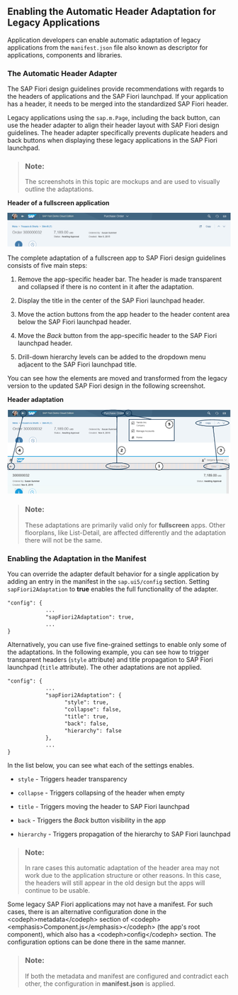 <!-- loio0635156f3950494885ca314a13e15e29 -->

## Enabling the Automatic Header Adaptation for Legacy Applications

Application developers can enable automatic adaptation of legacy applications from the `manifest.json` file also known as descriptor for applications, components and libraries.



### The Automatic Header Adapter

The SAP Fiori design guidelines provide recommendations with regards to the headers of applications and the SAP Fiori launchpad. If your application has a header, it needs to be merged into the standardized SAP Fiori header.

Legacy applications using the `sap.m.Page`, including the back button, can use the header adapter to align their header layout with SAP Fiori design guidelines. The header adapter specifically prevents duplicate headers and back buttons when displaying these legacy applications in the SAP Fiori launchpad.

> ### Note:  
> The screenshots in this topic are mockups and are used to visually outline the adaptations.

  
  
**Header of a fullscreen application**

![](images/loiod78b4f43624842a894908bbcf9c8dd20_HiRes.png "Header of a fullscreen application")

The complete adaptation of a fullscreen app to SAP Fiori design guidelines consists of five main steps:

1.  Remove the app-specific header bar. The header is made transparent and collapsed if there is no content in it after the adaptation.

2.  Display the title in the center of the SAP Fiori launchpad header.

3.  Move the action buttons from the app header to the header content area below the SAP Fiori launchpad header.

4.  Move the *Back* button from the app-specific header to the SAP Fiori launchpad header.

5.  Drill-down hierarchy levels can be added to the dropdown menu adjacent to the SAP Fiori launchpad title.


You can see how the elements are moved and transformed from the legacy version to the updated SAP Fiori design in the following screenshot.

  
  
**Header adaptation**

![](images/loiofba5d251f36145f285963be29070219a_HiRes.png "Header adaptation")

> ### Note:  
> These adaptations are primarily valid only for **fullscreen** apps. Other floorplans, like List-Detail, are affected differently and the adaptation there will not be the same.



### Enabling the Adaptation in the Manifest

You can override the adapter default behavior for a single application by adding an entry in the manifest in the `sap.ui5/config` section. Setting `sapFiori2Adaptation` to **true** enables the full functionality of the adapter.

```
"config": {
            ...
            "sapFiori2Adaptation": true,
            ...
}

```

Alternatively, you can use five fine-grained settings to enable only some of the adaptations. In the following example, you can see how to trigger transparent headers \(`style` attribute\) and title propagation to SAP Fiori launchpad \(`title` attribute\). The other adaptations are not applied.

```
"config": {
            ...
            "sapFiori2Adaptation": {
                  "style": true,       
                  "collapse": false,   
                  "title": true,       
                  "back": false,       
                  "hierarchy": false   
            },
            ...
}

```

In the list below, you can see what each of the settings enables.

-   `style` - Triggers header transparency

-   `collapse` - Triggers collapsing of the header when empty

-   `title` - Triggers moving the header to SAP Fiori launchpad

-   `back` - Triggers the *Back* button visibility in the app

-   `hierarchy` - Triggers propagation of the hierarchy to SAP Fiori launchpad


> ### Note:  
> In rare cases this automatic adaptation of the header area may not work due to the application structure or other reasons. In this case, the headers will still appear in the old design but the apps will continue to be usable.

Some legacy SAP Fiori applications may not have a manifest. For such cases, there is an alternative configuration done in the <codeph\>metadata</codeph\> section of <codeph\><emphasis\>Component.js</emphasis\></codeph\> \(the app's root component\), which also has a <codeph\>config</codeph\> section. The configuration options can be done there in the same manner.

> ### Note:  
> If both the metadata and manifest are configured and contradict each other, the configuration in **manifest.json** is applied.

